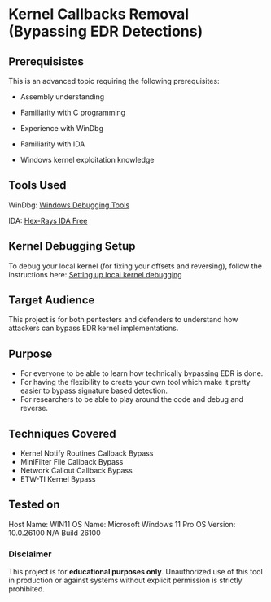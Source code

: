 # Kernel Callbacks Removal (Bypassing EDR Detections)

## Prerequisistes

This is an advanced topic requiring the following prerequisites:

- Assembly understanding

- Familiarity with C programming

- Experience with WinDbg

- Familiarity with IDA

- Windows kernel exploitation knowledge

## Tools Used

WinDbg: [Windows Debugging Tools](https://learn.microsoft.com/en-us/windows-hardware/drivers/debugger/)

IDA: [Hex-Rays IDA Free](https://hex-rays.com/ida-free)

## Kernel Debugging Setup

To debug your local kernel (for fixing your offsets and reversing), follow the instructions here: [Setting up local kernel debugging](https://learn.microsoft.com/en-us/windows-hardware/drivers/debugger/setting-up-local-kernel-debugging-of-a-single-computer-manually)

## Target Audience

This project is for both pentesters and defenders to understand how attackers can bypass EDR kernel implementations.

## Purpose

- For everyone to be able to learn how technically bypassing EDR is done.
- For having the flexibility to create your own tool which make it pretty easier to bypass signature based detection.
- For researchers to be able to play around the code and debug and reverse.

## Techniques Covered

- Kernel Notify Routines Callback Bypass
- MiniFilter File Callback Bypass
- Network Callout Callback Bypass
- ETW-TI Kernel Bypass

## Tested on
Host Name:                     WIN11
OS Name:                       Microsoft Windows 11 Pro
OS Version:                    10.0.26100 N/A Build 26100

### Disclaimer
This project is for **educational purposes only**. Unauthorized use of this tool in production or against systems without explicit permission is strictly prohibited.
